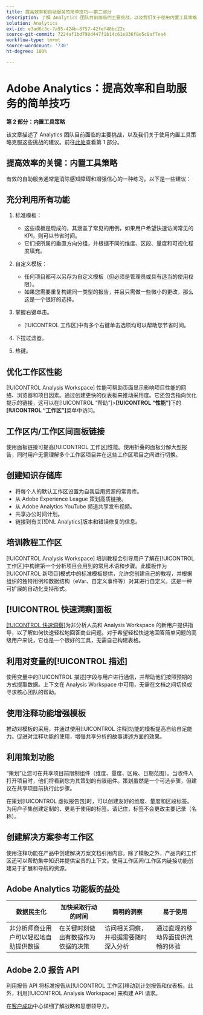 ```yaml
---
title: 提高效率和自助服务的简单技巧——第二部分
description: 了解 Analytics 团队目前面临的主要挑战，以及我们关于使用内置工具策略克服这些挑战的建议。
solution: Analytics
exl-id: e3ad6c3c-7a95-424b-8757-42fef48bc22c
source-git-commit: 7224af1bd798d447f1b14c61e836f8e5c8af7ea4
workflow-type: tm+mt
source-wordcount: '730'
ht-degree: 100%

---
```


# Adobe Analytics：提高效率和自助服务的简单技巧

**第 2 部分：内置工具策略**

该文章描述了 Analytics 团队目前面临的主要挑战，以及我们关于使用内置工具策略克服这些挑战的建议。前往[此处](/help/strategy/analytics-simple-hacks-for-efficiency-part-one.md)查看第 1 部分。

## 提高效率的关键：内置工具策略

有效的自助服务通常是消除感知障碍和增强信心的一种练习。以下是一些建议：

## 充分利用所有功能

1. 标准模板：

   * 这些模板是现成的，其涵盖了常见的用例，如果用户希望快速访问常见的 KPI，则可以节省时间。
   * 它们按所属的垂直方向分组，并根据不同的维度、区段、量度和可视化程度填充。

1. 自定义模板：

   * 任何项目都可以另存为自定义模板（但必须是管理员或具有适当的使用权限）。
   * 如果您需要重复构建同一类型的报告，并且只需做一些微小的更改，那么这是一个很好的选择。

1. 掌握右键单击。

   * [!UICONTROL 工作区]中有多个右键单击选项均可以帮助您节省时间。

1. 下拉过滤器。

1. 热键。

## 优化工作区性能

[!UICONTROL Analysis Workspace] 性能可帮助页面显示影响项目性能的网络、浏览器和项目因素。通过创建更快的仪表板来推动采用度。它还包含指向优化提示的链接，这可以在[!UICONTROL “帮助”]>**[!UICONTROL “性能”]**&#x200B;下的&#x200B;**[!UICONTROL “工作区”]**&#x200B;菜单中访问。

## 工作区内/工作区间面板链接

使用面板链接可提高[!UICONTROL 工作区]性能。使用折叠的面板分解大型报告，同时用户无需理解多个工作区项目并在这些工作区项目之间进行切换。

## 创建知识存储库

* 将每个人的默认工作区设置为自我启用资源的常青库。
* 从 Adobe Experience League 策划高质链接。
* 从 Adobe Analytics YouTube 频道共享发布视频。
* 共享办公时间计划。
* 链接到有关[!DNL Analytics]版本和错误修复的信息。

## 培训教程工作区

[!UICONTROL Analysis Workspace] 培训教程会引导用户了解在[!UICONTROL 工作区]中构建第一个分析项目会用到的常用术语和步骤。此模板作为[!UICONTROL 新项目]模式中的标准模板提供，允许您创建自己的教程，并根据组织的独特用例和数据结构（eVar、自定义事件等）对其进行自定义。这是一种可扩展的自动化支持形式。

## [!UICONTROL 快速洞察]面板

[[!UICONTROL 快速洞察]](https://experienceleague.adobe.com/docs/analytics/analyze/analysis-workspace/panels/quickinsight.html?lang=cn)为非分析人员和 Analysis Workspace 的新用户提供指导，以了解如何快速轻松地回答商业问题。对于希望轻松快速地回答简单问题的高级用户来说，它也是一个很好的工具，无需自己构建表格。

## 利用对变量的[!UICONTROL 描述]

使用变量中的[!UICONTROL 描述]字段与用户进行通信，并帮助他们按照预期的方式提取数据。上下文在 Analysis Workspace 中可用，无需在文档之间切换或寻求核心团队的帮助。

## 使用注释功能增强模板

推动对模板的采用，并通过使用[!UICONTROL 注释]功能的模板提高自给自足能力。促进对注释功能的使用，增强共享分析的故事讲述方面的效果。

## 利用策划功能

“策划”让您可在共享项目前限制组件（维度、量度、区段、日期范围）。当收件人打开项目时，他们将看到您为其策划的有限组件。策划虽然是一个可选步骤，但建议在共享项目前执行此步骤。

在策划[!UICONTROL 虚拟报告包]时，可以创建友好的维度、量度和区段标签。为用户子集创建定制的、更易于使用的标签。请记住，标签不会更改主要记录（名称）。

## 创建解决方案参考工作区

使用注释功能在产品中创建解决方案文档引用内容。除了模板之外，产品内的工作区还可以帮助集中知识并提供宝贵的上下文。使用工作区间/工作区内链接功能创建易于扩展和导航的资源。

## Adobe Analytics 功能板的益处

| 数据民主化 | 加快采取行动的时间 | 简明的洞察 | 易于使用 |
| --- | --- | --- | --- |
| 非分析师商业用户可以轻松地自助提供数据 | 在关键时刻做出有数据作为依据的决策 | 访问相关洞察，并根据需要随时深入分析 | 通过直观的移动界面提供流畅的体验 |

## Adobe 2.0 报告 API

利用报告 API 将标准报告从[!UICONTROL 工作区]移动到计划报告和仪表板。此外，利用[!UICONTROL  Analysis Workspace] 来构建 API 请求。

在[客户成功](https://experienceleague.adobe.com/docs/customer-success/customer-success/overview.html)中心详细了解战略和思想领导力。
